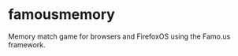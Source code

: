 famousmemory
============

Memory match game for browsers and FirefoxOS using the Famo.us framework.
